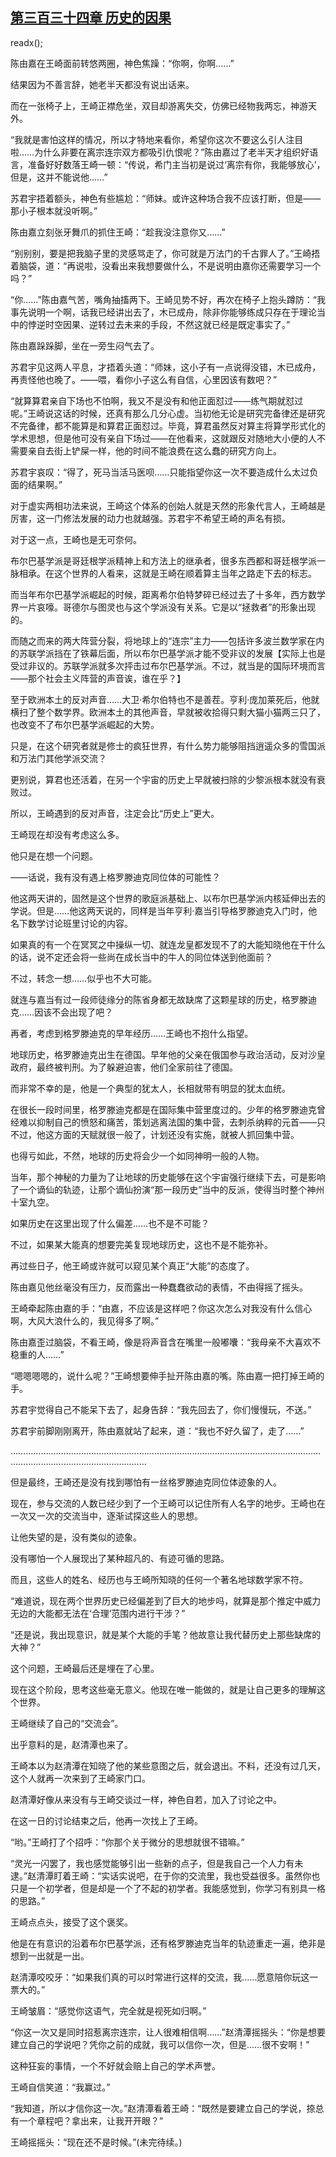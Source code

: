## [第三百三十四章 历史的因果](https://www.xxbiquge.com/11_11207/9107778.html)
readx();

  陈由嘉在王崎面前转悠两圈，神色焦躁：“你啊，你啊……”

  结果因为不善言辞，她老半天都没有说出话来。

  而在一张椅子上，王崎正襟危坐，双目却游离失交，仿佛已经物我两忘，神游天外。

  “我就是害怕这样的情况，所以才特地来看你，希望你这次不要这么引人注目啦……为什么非要在离宗连宗双方都吸引仇恨呢？”陈由嘉过了老半天才组织好语言，准备好好数落王崎一顿：“传说，希门主当初是说过‘离宗有你，我能够放心’，但是，这并不能说他……”

  苏君宇捂着额头，神色有些尴尬：“师妹。或许这种场合我不应该打断，但是——那小子根本就没听啊。”

  陈由嘉立刻张牙舞爪的抓住王崎：“趁我没注意你又……”

  “别别别，要是把我脑子里的灵感骂走了，你可就是万法门的千古罪人了。”王崎捂着脑袋，道：“再说啦，没看出来我想要做什么，不是说明由嘉你还需要学习一个吗？”

  “你……”陈由嘉气苦，嘴角抽搐两下。王崎见势不好，再次在椅子上抱头蹲防：“我事先说明一个啊，话我已经讲出去了，木已成舟，除非你能够练成只存在于理论当中的悖逆时空因果、逆转过去未来的手段，不然这就已经是既定事实了。”

  陈由嘉跺跺脚，坐在一旁生闷气去了。

  苏君宇见这两人平息，才捂着头道：“师妹，这小子有一点说得没错，木已成舟，再责怪他也晚了。——喂，看你小子这么有自信，心里因该有数吧？”

  “就算算君亲自下场也不怕啊，我又不是没有和他正面怼过——练气期就怼过呢。”王崎说这话的时候，还真有那么几分心虚。当初他无论是研究完备律还是研究不完备律，都不能算是和算君正面怼过。毕竟，算君虽然反对算主将算学形式化的学术思想，但是他可没有亲自下场过——在他看来，这就跟反对随地大小便的人不需要亲自去街上铲屎一样，他的时间不能浪费在这么蠢的研究方向上。

  苏君宇哀叹：“得了，死马当活马医呗……只能指望你这一次不要造成什么太过负面的结果啊。”

  对于虚实两相功法来说，王崎这个体系的创始人就是天然的形象代言人，王崎越是厉害，这一门修法发展的动力也就越强。苏君宇不希望王崎的声名有损。

  对于这一点，王崎也是无可奈何。

  布尔巴基学派是哥廷根学派精神上和方法上的继承者，很多东西都和哥廷根学派一脉相承。在这个世界的人看来，这就是王崎在顺着算主当年之路走下去的标志。

  而当年布尔巴基学派崛起的时候，距离希尔伯特梦碎已经过去了十多年，西方数学界一片哀嚎。哥德尔与图灵也与这个学派没有关系。它是以“拯救者”的形象出现的。

  而随之而来的两大阵营分裂，将地球上的“连宗”主力——包括许多波兰数学家在内的苏联学派挡在了铁幕后面，所以布尔巴基学派才能不受非议的发展【实际上也是受过非议的。苏联学派就多次抨击过布尔巴基学派。不过，就当是的国际环境而言——那个社会主义阵营的声音诶，谁在乎？】

  至于欧洲本土的反对声音……大卫·希尔伯特也不是善茬。亨利·庞加莱死后，他就横扫了整个数学界。欧洲本土的其他声音，早就被收拾得只剩大猫小猫两三只了，也改变不了布尔巴基学派崛起的大势。

  只是，在这个研究者就是修士的疯狂世界，有什么势力能够阻挡逍遥众多的雪国派和万法门其他学派交流？

  更别说，算君也还活着，在另一个宇宙的历史上早就被扫除的少黎派根本就没有衰败过。

  所以，王崎遇到的反对声音，注定会比“历史上”更大。

  王崎现在却没有考虑这么多。

  他只是在想一个问题。

  ——话说，我有没有遇上格罗滕迪克同位体的可能性？

  他这两天讲的，固然是这个世界的歌庭派基础上、以布尔巴基学派内核延伸出去的学说。但是……他这两天说的，同样是当年亨利·嘉当引导格罗滕迪克入门时，他名下数学讨论班里讨论的内容。

  如果真的有一个在冥冥之中操纵一切、就连龙皇都发现不了的大能知晓他在干什么的话，说不定还会将一些尚在成长当中的牛人的同位体送到他面前？

  不过，转念一想……似乎也不大可能。

  就连与嘉当有过一段师徒缘分的陈省身都无故缺席了这颗星球的历史，格罗滕迪克……因该不会出现了吧？

  再者，考虑到格罗滕迪克的早年经历……王崎也不抱什么指望。

  地球历史，格罗滕迪克出生在德国。早年他的父亲在俄国参与政治活动，反对沙皇政府，最终被判刑。为了躲避迫害，他们全家前往了德国。

  而非常不幸的是，他是一个典型的犹太人，长相就带有明显的犹太血统。

  在很长一段时间里，格罗滕迪克都是在国际集中营里度过的。少年的格罗滕迪克曾经难以抑制自己的愤怒和痛苦，策划逃离法国的集中营，去刺杀纳粹的元首——只不过，他这方面的天赋就很一般了，计划还没有实施，就被人抓回集中营。

  也得亏如此，不然，地球的历史将会少一个如同神明一般的人物。

  当年，那个神秘的力量为了让地球的历史能够在这个宇宙强行继续下去，可是影响了一个谪仙的轨迹，让那个谪仙扮演“那一段历史”当中的反派，使得当时整个神州十室九空。

  如果历史在这里出现了什么偏差……也不是不可能？

  不过，如果某大能真的想要完美复现地球历史，这也不是不能弥补。

  再过些日子，他王崎或许就可以窥见某个真正“大能”的态度了。

  陈由嘉见他丝毫没有压力，反而露出一种蠢蠢欲动的表情，不由得摇了摇头。

  王崎牵起陈由嘉的手：“由嘉，不应该是这样吧？你这次怎么对我没有什么信心啊，大风大浪什么的，我见得多了啊。”

  陈由嘉歪过脑袋，不看王崎，像是将声音含在嘴里一般嘟囔：“我母亲不大喜欢不稳重的人……”

  “嗯嗯嗯嗯的，说什么呢？”王崎想要伸手扯开陈由嘉的嘴。陈由嘉一把打掉王崎的手。

  苏君宇觉得自己不能呆下去了，起身告辞：“我先回去了，你们慢慢玩，不送。”

  苏君宇前脚刚刚离开，陈由嘉就站了起来，道：“我也不好久留了，走了……”

  ……………………………………………………………………………………………………………………………………………………………

  但是最终，王崎还是没有找到哪怕有一丝格罗滕迪克同位体迹象的人。

  现在，参与交流的人数已经少到了一个王崎可以记住所有人名字的地步。王崎也在一次又一次的交流当中，逐渐试探这些人的思想。

  让他失望的是，没有类似的迹象。

  没有哪怕一个人展现出了某种超凡的、有迹可循的思路。

  而且，这些人的姓名、经历也与王崎所知晓的任何一个著名地球数学家不符。

  “难道说，现在两个世界历史已经偏差到了巨大的地步吗，就算是那个推定中威力无边的大能都无法在‘合理’范围内进行干涉？”

  “还是说，我出现意识，就是某个大能的手笔？他故意让我代替历史上那些缺席的大神？”

  这个问题，王崎最后还是埋在了心里。

  现在这个阶段，思考这些毫无意义。他现在唯一能做的，就是让自己更多的理解这个世界。

  王崎继续了自己的“交流会”。

  出乎意料的是，赵清潭也来了。

  王崎本以为赵清潭在知晓了他的某些意图之后，就会退出。不料，还没有过几天，这个人就再一次来到了王崎家门口。

  赵清潭好像从来没有与王崎交谈过一样，神色自若，加入了讨论之中。

  在这一日的讨论结束之后，他再一次找上了王崎。

  “哟。”王崎打了个招呼：“你那个关于微分的思想就很不错嘛。”

  “灵光一闪罢了，我也感觉能够引出一些新的点子，但是我自己一个人力有未逮。”赵清潭盯着王崎：“实话实说吧，在于你的交流里，我也受益很多。虽然你也只是一个初学者，但是却是一个了不起的初学者。我能感觉到，你学习有别具一格的思路。”

  王崎点点头，接受了这个褒奖。

  他是在有意识的沿着布尔巴基学派，还有格罗滕迪克当年的轨迹重走一遍，绝非是想到一出就是一出。

  赵清潭咬咬牙：“如果我们真的可以时常进行这样的交流，我……愿意陪你玩这一票大的。”

  王崎皱眉：“感觉你这语气，完全就是视死如归啊。”

  “你这一次又是同时招惹离宗连宗，让人很难相信啊……”赵清潭摇摇头：“你是想要建立自己的学说吧？凭你之前的成就，我可以信你一次，但是……很不安啊！”

  这种狂妄的事情，一个不好就会赔上自己的学术声誉。

  王崎自信笑道：“我赢过。”

  “我知道，所以才信你这一次。”赵清潭看着王崎：“既然是要建立自己的学说，捺总有一个章程吧？拿出来，让我开开眼？”

  王崎摇摇头：“现在还不是时候。”(未完待续。)
